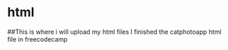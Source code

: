 # html
##This is where i will upload my html files
I finished the catphotoapp html file in freecodecamp
